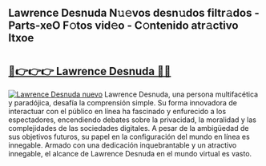 ## Lawrence Desnuda N𝚞𝚎vos desn𝚞dos filtr𝚊dos - Parts-xeO F𝚘tos vid𝚎o - C𝚘ntenido atr𝚊ctivo ltxoe

# <h2><a href="http://mb4qs5.tromn.icu/?c=Lawrence+Desnuda">🔗👉👉👉 Lawrence Desnuda 🔗🔗</a></h2>

[![Lawrence Desnuda nuevo](https://i.imgur.com/pEAQMta.gif)](http://mb4qs5.tromn.icu/?c=Lawrence+Desnuda)
Lawrence Desnuda, una persona multifacética y paradójica, desafía la comprensión simple. Su forma innovadora de interactuar con el público en línea ha fascinado y enfurecido a los espectadores, encendiendo debates sobre la privacidad, la moralidad y las complejidades de las sociedades digitales. A pesar de la ambigüedad de sus objetivos futuros, su papel en la configuración del mundo en línea es innegable. Armado con una dedicación inquebrantable y un atractivo innegable, el alcance de Lawrence Desnuda en el mundo virtual es vasto.
